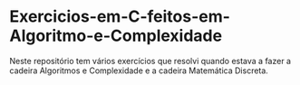 # Exercicios-em-C-feitos-em-Algoritmo-e-Complexidade
 Neste repositório tem vários exercícios que resolvi quando estava a fazer a cadeira Algoritmos e Complexidade e a cadeira Matemática Discreta.
